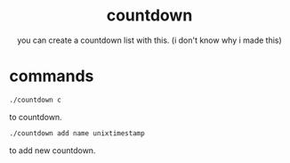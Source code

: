 <div align="center">
  <h1>countdown</h1>

you can create a countdown list with this. (i don't know why i made this)
</div>

# commands
```sh
./countdown c
```
to countdown.
```sh
./countdown add name unixtimestamp
```
to add new countdown.
